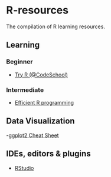 # R-resources
The compilation of R learning resources.

## Learning

### Beginner
- [Try R (@CodeSchool)](http://tryr.codeschool.com/)

### Intermediate
- [Efficient R programming](https://csgillespie.github.io/efficientR/)

## Data Visualization
-[ggplot2 Cheat Sheet](https://www.rstudio.com/wp-content/uploads/2015/03/ggplot2-cheatsheet.pdf)

## IDEs, editors & plugins
- [RStudio](https://www.rstudio.com/)
